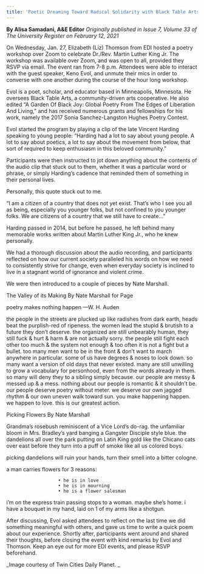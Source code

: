 ```yaml
---
title: 'Poetic Dreaming Toward Radical Solidarity with Black Table Arts'
---
```


**By Alisa Samadani, A&E Editor** _Originally published in Issue 7, Volume 33 of The University Register on February 12, 2021_

On Wednesday, Jan. 27, Elizabeth (Liz) Thomson from EDI hosted a poetry workshop over Zoom to celebrate Dr./Rev. Martin Luther King Jr. The workshop was available over Zoom, and was open to all, provided they RSVP via email. The event ran from 7-8 p.m. Attendees were able to interact with the guest speaker, Keno Evol, and unmute their mics in order to converse with one another during the course of the hour long workshop. 

Evol is a poet, scholar, and educator based in Minneapolis, Minnesota. He oversees Black Table Arts, a community-driven arts cooperative. He also edited “A Garden Of Black Joy: Global Poetry From The Edges of Liberation And Living,”  and has received numerous grants and fellowships for his work, namely the 2017 Sonia Sanchez-Langston Hughes Poetry Contest. 

Evol started the program by playing a clip of the late Vincent Harding speaking to young people:
 “Harding had a lot to say about young people. A lot to say about poetics, a lot to say about the movement from below, that sort of required to keep enthusiasm in this beloved community.”

Participants were then instructed to jot down anything about the contents of the audio clip that stuck out to them, whether it was a particular word or phrase, or simply Harding’s cadence that reminded them of something in their personal lives.

Personally, this quote stuck out to me.

 “I am a citizen of a country that does not yet exist. That’s who I see you all as being, especially you younger folks, but not confined to you younger folks. We are citizens of a country that we still have to create…”

Harding passed in 2014, but before he passed, he left behind many memorable works written about Martin Luther King Jr., who he knew personally.

We had a thorough discussion about the audio recording, and participants reflected on how our current society paralleled his words on how we need to consistently strive for change, even when everyday society is inclined to live in a stagnant world of ignorance and violent crime.

We were then introduced to a couple of pieces by Nate Marshall.

The Valley of its Making
By Nate Marshall
for Page

poetry makes nothing happen
—W. H. Auden

the people in the streets
are plucked up like
radishes from dark earth,
heads beat the purplish-red
of ripeness. the women lead
the stupid & brutish to a
future they don’t deserve.
the organized are still
unbearably human, they
still fuck & hurt & harm
& are not actually sorry.
the people still fight
each other too much &
the system not enough
& too often it is not a fight
but a bullet. too many men
want to be in the front
& don’t want to march
anywhere in particular.
some of us have degrees
& noses to look down. 
so many want a version
of old days that never
existed. many are still unwilling
to grow a vocabulary for personhood,
even from the words already in them.
so many will deny they to a sibling
simply because. our people are
messy & messed up & a mess.
nothing about our people is romantic
& it shouldn’t be. our people deserve
poetry without meter. we deserve our
own jagged rhythm & our own uneven
walk toward sun. you make happening happen.
we happen to love. this is our greatest
action. 

Picking Flowers
By Nate Marshall

Grandma’s rosebush
reminiscent of a Vice Lord’s do-rag.
the unfamiliar bloom in Mrs. Bradley’s yard
banging a Gangster Disciple style blue.
the dandelions all over the park putting on
Latin King gold like the Chicano cats
over east before they turn into a puff
of smoke like all us colored boys.

picking dandelions will ruin your hands,
turn their smell into a bitter cologne.

a man carries flowers for 3 reasons:

                       • he is in love
                       • he is in mourning
                       • he is a flower salesman

i’m on the express train passing stops
to a woman. maybe she’s home.
i have a bouquet in my hand,
laid on 1 of my arms like a shotgun.

After discussing, Evol asked attendees to reflect on the last time we did something meaningful with others, and gave us time to write a quick poem about our experience. Shortly after, participants went around and shared their thoughts, before closing the event with kind remarks by Evol and Thomson.
Keep an eye out for more EDI events, and please RSVP beforehand.

_Image courtesy of Twin Cities Daily Planet.
_


